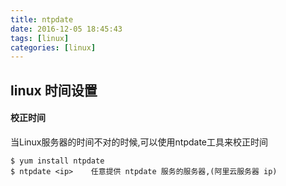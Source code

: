```yaml
---
title: ntpdate
date: 2016-12-05 18:45:43
tags: [linux]
categories: [linux]
---
```




## linux 时间设置

#### 校正时间

  当Linux服务器的时间不对的时候,可以使用ntpdate工具来校正时间
    
    $ yum install ntpdate
    $ ntpdate <ip>    任意提供 ntpdate 服务的服务器,(阿里云服务器 ip)
